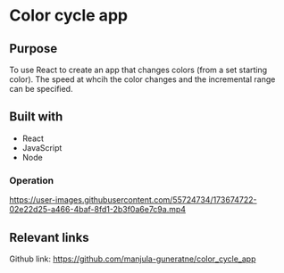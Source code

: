 # Color cycle app

## Purpose
To use React to create an app that changes colors (from a set starting color). The speed at whcih the color changes and the incremental range can be specified.

## Built with

* React
* JavaScript
* Node

### Operation

https://user-images.githubusercontent.com/55724734/173674722-02e22d25-a466-4baf-8fd1-2b3f0a6e7c9a.mp4


## Relevant links
Github link: https://github.com/manjula-guneratne/color_cycle_app
